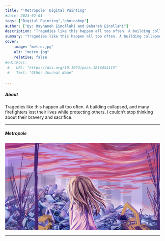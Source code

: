 ```yaml
---
title: "'Metropole' Digital Painting" 
#date: 2023-02-01
tags: ["Digital Painting","photoshop"]
author: ["By: Rayhaneh Einollahi and Bahareh Einollahi"]
description: "Tragedies like this happen all too often. A building collapsed, and many firefighters lost their lives while protecting others. I couldn’t stop thinking about their bravery and sacrifice." 
summary: "Tragedies like this happen all too often. A building collapsed, and many firefighters lost their lives while protecting others. I couldn’t stop thinking about their bravery and sacrifice." 
cover:
    image: "metro.jpg"
    alt: "metro.jpg"
    relative: false
#editPost:
 #   URL: "https://doi.org/10.1073/pnas.1816454115"
 #   Text: "Other Journal Name"

---
```


##### About

Tragedies like this happen all too often. A building collapsed, and many firefighters lost their lives while protecting others. I couldn’t stop thinking about their bravery and sacrifice.

---

##### Metropole

![](metro.jpg)

---
<!-- ##### Process Video
+ [Click Here For Process Video](https://www.youtube.com/watch?v=QlZBisuBGQM)
--- -->